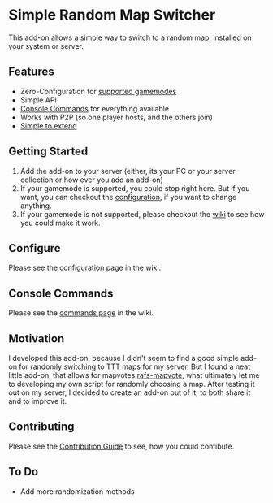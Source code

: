 # Simple Random Map Switcher

This add-on allows a simple way to switch to a random map, installed on your system or server.

## Features
- Zero-Configuration for [supported gamemodes](https://github.com/Neintonine/gmod-simple-random-map-switcher/wiki/Integrations#existing-gamemode-integrations)
- Simple API
- [Console Commands](https://github.com/Neintonine/gmod-simple-random-map-switcher/wiki/Console-Commands) for everything available
- Works with P2P (so one player hosts, and the others join)
- [Simple to extend](https://github.com/Neintonine/gmod-simple-random-map-switcher/wiki)

## Getting Started
1. Add the add-on to your server (either, its your PC or your server collection or how ever you add an add-on)
2. If your gamemode is supported, you could stop right here. But if you want, you can checkout the [configuration](https://github.com/Neintonine/gmod-simple-random-map-switcher/wiki/Configurations), if you want to change anything.
3. If your gamemode is not supported, please checkout the [wiki](https://github.com/Neintonine/gmod-simple-random-map-switcher/wiki/Integrations#adding-new-integrations) to see how you could make it work.

## Configure
Please see the [configuration page](https://github.com/Neintonine/gmod-simple-random-map-switcher/wiki/Configurations) in the wiki.

## Console Commands
Please see the [commands page](https://github.com/Neintonine/gmod-simple-random-map-switcher/wiki/Console-Commands) in the wiki.

## Motivation
I developed this add-on, because I didn't seem to find a good simple add-on for randomly switching to TTT maps for my server.
But I found a neat little add-on, that allows for mapvotes [rafs-mapvote](https://github.com/ksprugevics/rafs-mapvote/tree/main), what ultimately let me to developing my own script for randomly choosing a map.
After testing it out on my server, I decided to create an add-on out of it, to both share it and to improve it.

## Contributing
Please see the [Contribution Guide](https://github.com/Neintonine/gmod-simple-random-map-switcher/wiki/Contribution-Guide) to see, how you could contibute.

## To Do
- Add more randomization methods
